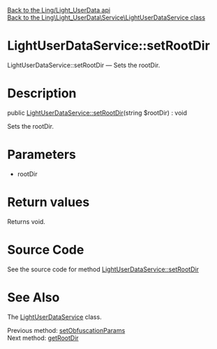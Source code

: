 [Back to the Ling/Light_UserData api](https://github.com/lingtalfi/Light_UserData/blob/master/doc/api/Ling/Light_UserData.md)<br>
[Back to the Ling\Light_UserData\Service\LightUserDataService class](https://github.com/lingtalfi/Light_UserData/blob/master/doc/api/Ling/Light_UserData/Service/LightUserDataService.md)


LightUserDataService::setRootDir
================



LightUserDataService::setRootDir — Sets the rootDir.




Description
================


public [LightUserDataService::setRootDir](https://github.com/lingtalfi/Light_UserData/blob/master/doc/api/Ling/Light_UserData/Service/LightUserDataService/setRootDir.md)(string $rootDir) : void




Sets the rootDir.




Parameters
================


- rootDir

    


Return values
================

Returns void.








Source Code
===========
See the source code for method [LightUserDataService::setRootDir](https://github.com/lingtalfi/Light_UserData/blob/master/Service/LightUserDataService.php#L240-L243)


See Also
================

The [LightUserDataService](https://github.com/lingtalfi/Light_UserData/blob/master/doc/api/Ling/Light_UserData/Service/LightUserDataService.md) class.

Previous method: [setObfuscationParams](https://github.com/lingtalfi/Light_UserData/blob/master/doc/api/Ling/Light_UserData/Service/LightUserDataService/setObfuscationParams.md)<br>Next method: [getRootDir](https://github.com/lingtalfi/Light_UserData/blob/master/doc/api/Ling/Light_UserData/Service/LightUserDataService/getRootDir.md)<br>

